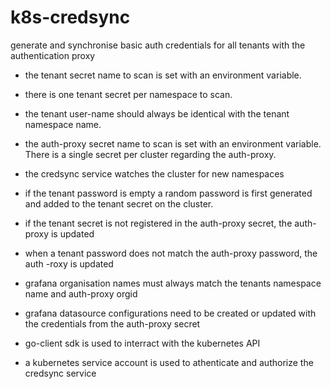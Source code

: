 # k8s-credsync
generate and synchronise basic auth credentials for all tenants with the authentication proxy 

* the tenant secret name to scan is set with an environment variable. 
* there is one tenant secret per namespace to scan.
* the tenant user-name should always be identical with the tenant namespace name.
* the auth-proxy secret name to scan is set with an environment variable. There is a single secret per cluster regarding the auth-proxy.

* the credsync service watches the cluster for new namespaces
* if the tenant password is empty a random password is first generated and added to the tenant secret on the cluster.
* if the tenant secret is not registered in the auth-proxy secret, the auth-proxy is updated
* when a tenant password does not match the auth-proxy password, the auth -roxy is updated

* grafana organisation names must always match the tenants namespace name and auth-proxy orgid
* grafana datasource configurations need to be created or updated with the credentials from the auth-proxy secret

* go-client sdk is used to interract with the kubernetes API
* a kubernetes service account is used to athenticate and authorize the credsync service